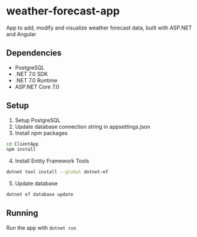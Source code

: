 # weather-forecast-app
App to add, modify and visualize weather forecast data, built with ASP.NET and Angular

## Dependencies

- PostgreSQL
- .NET 7.0 SDK
- .NET 7.0 Runtime
- ASP.NET Core 7.0


## Setup

1. Setup PostgreSQL
2. Update database connection string in appsettings.json
3. Install npm packages
```bash
cd ClientApp
npm install
```
4. Install Entity Framework Tools
```bash
dotnet tool install --global dotnet-ef
```
5. Update database
```bash
dotnet ef database update
```

## Running
Run the app with `dotnet run`
